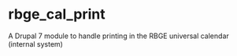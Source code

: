# rbge_cal_print
A Drupal 7 module to handle printing in the RBGE universal calendar (internal system)
